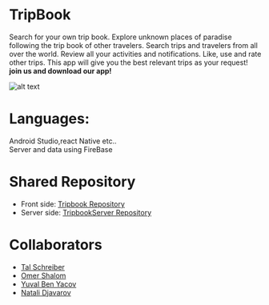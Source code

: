 # TripBook

Search for your own trip book. Explore unknown places of paradise following the trip book of other travelers.
Search trips and travelers from all over the world. Review all your activities and notifications.
Like, use and rate other trips. 
This app will give you the best relevant trips as your request!
<strong>join us and download our app!</strong>

![alt text](https://i.ibb.co/HFDyKd7/Whats-App-Image-2022-01-03-at-12-29-20.jpg)
# Languages:
Android Studio,react Native etc.. <br />
Server and data using FireBase
# Shared Repository
* Front side: [Tripbook Repository](https://github.com/TalSchreiber95/Tripbook.git)
* Server side: [TripbookServer Repository](https://github.com/yuvalbenya/TripbookServer.git)
# Collaborators
* [Tal Schreiber](https://github.com/TalSchreiber95)
* [Omer Shalom](https://github.com/Omer2041)
* [Yuval Ben Yacov](https://github.com/yuvalbenya)
* [Natali Djavarov](https://github.com/natalidjavarov)


